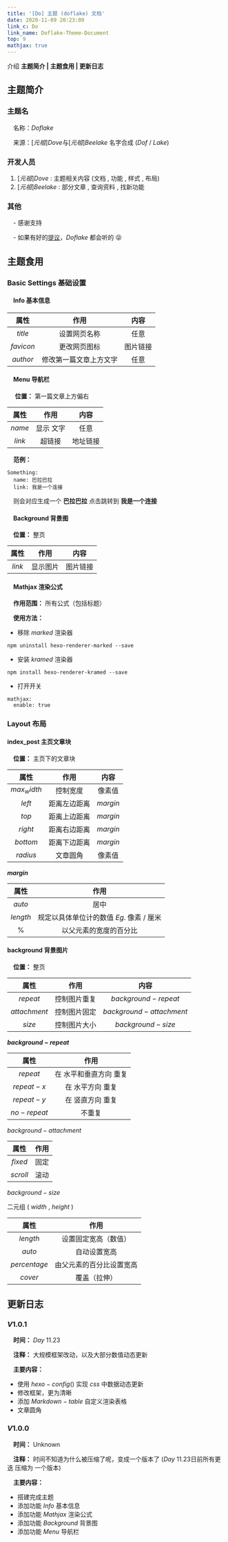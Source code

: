 ```yaml
---
title: '[Do] 主题 (doflake) 文档'
date: 2020-11-09 20:23:09
link_c: Do
link_name: Doflake-Theme-Document
top: 9
mathjax: true
---
```


介绍 **主题简介 | 主题食用 | 更新日志**

<!--more-->

## 主题简介

### 主题名

&#8195;名称：$Doflake$

&#8195;来源：$[元祖]Dove$与$[元祖]Beelake$ 名字合成 $(Dof~/~Lake)$

### 开发人员

1.  $[元祖]Dove~:$  主题相关内容 (文档 , 功能 , 样式 , 布局) 
2. $[元祖]Beelake~:$  部分文章 , 查询资料 , 找新功能

### 其他

&#8195;- 感谢支持

&#8195;- 如果有好的[提议](https://github.com/doflake/doflake.github.io/issues)，$Doflake$ 都会听的 😝

## 主题食用

### Basic Settings 基础设置

#### &#8195;Info 基本信息

|   属性    |          作用          |   内容   |
| :-------: | :--------------------: | :------: |
|  $title$  |      设置网页名称      |   任意   |
| $favicon$ |      更改网页图标      | 图片链接 |
| $author$  | 修改第一篇文章上方文字 |   任意   |

#### &#8195;Menu 导航栏

&#8195; **位置：** 第一篇文章上方偏右

|  属性  |   作用    |   内容   |
| :----: | :-------: | :------: |
| $name$ | 显示 文字 |   任意   |
| $link$ |  超链接   | 地址链接 |

&#8195;**范例：**

```ejs
Something:
  name: 巴拉巴拉
  link: 我是一个连接
```

&#8195;则会对应生成一个 **巴拉巴拉** 点击跳转到 **我是一个连接**

#### &#8195;Background 背景图

&#8195;**位置：** 整页

|  属性  |   作用   |   内容   |
| :----: | :------: | :------: |
| $link$ | 显示图片 | 图片链接 |

#### &#8195;Mathjax 渲染公式

&#8195;**作用范围：** 所有公式（包括标题）

&#8195;**使用方法：**

- 移除 $marked$ 渲染器

```
npm uninstall hexo-renderer-marked --save
```

- 安装 $kramed$ 渲染器

```
npm install hexo-renderer-kramed --save
```

- 打开开关

```ejs
mathjax:
  enable: true
```



### Layout 布局

#### index_post 主页文章块

&#8195;**位置：** 主页下的文章块

|     属性     |     作用     |   内容   |
| :----------: | :----------: | :------: |
| $max_width$ |   控制宽度   |  像素值  |
|    $left$    | 距离左边距离 | $margin$ |
|    $top$     | 距离上边距离 | $margin$ |
|   $right$    | 距离右边距离 | $margin$ |
|   $bottom$   | 距离下边距离 | $margin$ |
|   $radius$   |   文章圆角   |  像素值  |

**$margin$**

|   属性   |                   作用                   |
| :------: | :--------------------------------------: |
|  $auto$  |                   居中                   |
| $length$ | 规定以具体单位计的数值 $Eg.$ 像素 / 厘米 |
|   $\%$   |          以父元素的宽度的百分比          |



#### background 背景图片

&#8195;**位置：** 整页

|     属性     |     作用     |           内容            |
| :----------: | :----------: | :-----------------------: |
|   $repeat$   | 控制图片重复 |    $background-repeat$    |
| $attachment$ | 控制图片固定 | $background - attachment$ |
|    $size$    | 控制图片大小 |    $background - size$    |

**$background~-~repeat$**

|    属性     |          作用          |
| :---------: | :--------------------: |
|  $repeat$   | 在 水平和垂直方向 重复 |
| $repeat-x$  |    在 水平方向 重复    |
| $repeat-y$  |    在 竖直方向 重复    |
| $no-repeat$ |         不重复         |

$background - attachment$

|   属性   | 作用 |
| :------: | :--: |
| $fixed$  | 固定 |
| $scroll$ | 滚动 |

$background - size$

二元组 $(~width~,~height~)$ 

|     属性     |           作用           |
| :----------: | :----------------------: |
|   $length$   |   设置固定宽高（数值）   |
|    $auto$    |       自动设置宽高       |
| $percentage$ | 由父元素的百分比设置宽高 |
|   $cover$    |       覆盖（拉伸）       |



## 更新日志

### $V 1.0.1$

&#8195;**时间：** $Day~11.23$

&#8195;**注释：** 大规模框架改动，以及大部分数值动态更新

&#8195;**主要内容：**

- 使用 $hexo-config()$ 实现 $css$ 中数据动态更新
- 修改框架，更为清晰
- 添加 $Markdown - table$ 自定义渲染表格
- 文章圆角



### $V1.0.0$ 

&#8195;**时间：** Unknown

&#8195;**注释：** 时间不知道为什么被压缩了呢，变成一个版本了 ($Day~11.23$日前所有更迭 压缩为 一个版本)

&#8195;**主要内容：**

- 搭建完成主题
- 添加功能 $Info$ 基本信息
- 添加功能 $Mathjax$ 渲染公式
- 添加功能 $Background$ 背景图
- 添加功能 $Menu$ 导航栏

